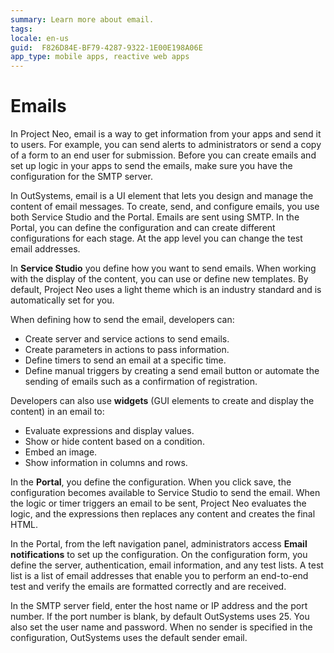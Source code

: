 ```yaml
---
summary: Learn more about email. 
tags:
locale: en-us
guid:  F826D84E-BF79-4287-9322-1E00E198A06E
app_type: mobile apps, reactive web apps
---
```


# Emails

In Project Neo, email is a way to get information from your apps and send it to users. For example, you can send alerts to administrators or send a copy of a form to an end user for submission. Before you can create emails and set up logic in your apps to send the emails, make sure you have the configuration for the SMTP server. 

In OutSystems, email is a UI element that lets you design and manage the content of email messages. To create, send, and configure emails, you use both Service Studio and the Portal. Emails are sent using SMTP. In the Portal, you can define the configuration and can create different configurations for each stage. At the app level you can change the test email addresses. 

In  **Service Studio** you define how you want to send emails. When working with the display of the content, you can use or define new templates. By default, Project Neo uses a light theme which is an industry standard and is automatically set for you.

When defining how to send the email, developers can:

* Create server and service actions to send emails.
* Create parameters in actions to pass information.
* Define timers to send an email at a specific time.
* Define manual triggers by creating a send email button or automate the sending of emails such as a confirmation of registration. 

Developers can also use **widgets** (GUI elements to create and display the content) in an email to:

* Evaluate expressions and display values.
* Show or hide content based on a condition.
* Embed an image.
* Show information in columns and rows.

In the **Portal**, you define the configuration. When you click save, the configuration becomes available to Service Studio to send the email. When the logic or timer triggers an email to be sent, Project Neo evaluates the logic, and the expressions then replaces any content and creates the final HTML.

In the Portal, from the left navigation panel, administrators access **Email notifications** to set up the configuration. On the configuration form, you define the server, authentication, email information, and any test lists. A  test list is a list of email addresses that enable you to perform an end-to-end test and verify the emails are formatted correctly and are received.

In the SMTP server field, enter the host name or IP address and the port number. If the port number is blank, by default OutSystems uses 25. You also set the user name and password. When no sender is specified in the configuration, OutSystems uses the default sender email.

